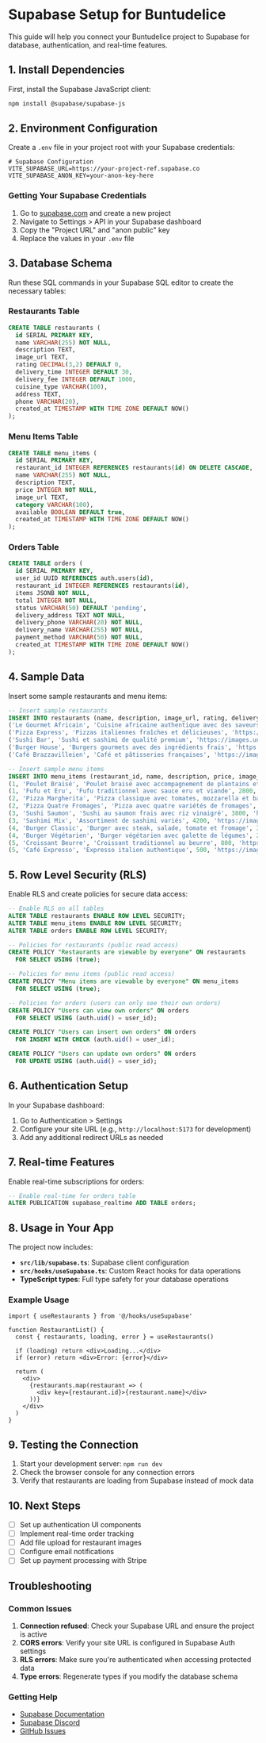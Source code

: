 # Supabase Setup for Buntudelice

This guide will help you connect your Buntudelice project to Supabase for database, authentication, and real-time features.

## 1. Install Dependencies

First, install the Supabase JavaScript client:

```bash
npm install @supabase/supabase-js
```

## 2. Environment Configuration

Create a `.env` file in your project root with your Supabase credentials:

```env
# Supabase Configuration
VITE_SUPABASE_URL=https://your-project-ref.supabase.co
VITE_SUPABASE_ANON_KEY=your-anon-key-here
```

### Getting Your Supabase Credentials

1. Go to [supabase.com](https://supabase.com) and create a new project
2. Navigate to Settings > API in your Supabase dashboard
3. Copy the "Project URL" and "anon public" key
4. Replace the values in your `.env` file

## 3. Database Schema

Run these SQL commands in your Supabase SQL editor to create the necessary tables:

### Restaurants Table
```sql
CREATE TABLE restaurants (
  id SERIAL PRIMARY KEY,
  name VARCHAR(255) NOT NULL,
  description TEXT,
  image_url TEXT,
  rating DECIMAL(3,2) DEFAULT 0,
  delivery_time INTEGER DEFAULT 30,
  delivery_fee INTEGER DEFAULT 1000,
  cuisine_type VARCHAR(100),
  address TEXT,
  phone VARCHAR(20),
  created_at TIMESTAMP WITH TIME ZONE DEFAULT NOW()
);
```

### Menu Items Table
```sql
CREATE TABLE menu_items (
  id SERIAL PRIMARY KEY,
  restaurant_id INTEGER REFERENCES restaurants(id) ON DELETE CASCADE,
  name VARCHAR(255) NOT NULL,
  description TEXT,
  price INTEGER NOT NULL,
  image_url TEXT,
  category VARCHAR(100),
  available BOOLEAN DEFAULT true,
  created_at TIMESTAMP WITH TIME ZONE DEFAULT NOW()
);
```

### Orders Table
```sql
CREATE TABLE orders (
  id SERIAL PRIMARY KEY,
  user_id UUID REFERENCES auth.users(id),
  restaurant_id INTEGER REFERENCES restaurants(id),
  items JSONB NOT NULL,
  total INTEGER NOT NULL,
  status VARCHAR(50) DEFAULT 'pending',
  delivery_address TEXT NOT NULL,
  delivery_phone VARCHAR(20) NOT NULL,
  delivery_name VARCHAR(255) NOT NULL,
  payment_method VARCHAR(50) NOT NULL,
  created_at TIMESTAMP WITH TIME ZONE DEFAULT NOW()
);
```

## 4. Sample Data

Insert some sample restaurants and menu items:

```sql
-- Insert sample restaurants
INSERT INTO restaurants (name, description, image_url, rating, delivery_time, delivery_fee, cuisine_type, address, phone) VALUES
('Le Gourmet Africain', 'Cuisine africaine authentique avec des saveurs traditionnelles', 'https://images.unsplash.com/photo-1555396273-367ea4eb4db5?w=400', 4.5, 25, 800, 'Africaine', '123 Rue de la Paix, Brazzaville', '+242 123 456 789'),
('Pizza Express', 'Pizzas italiennes fraîches et délicieuses', 'https://images.unsplash.com/photo-1513104890138-7c749659a591?w=400', 4.2, 30, 1000, 'Italienne', '456 Avenue du Commerce, Brazzaville', '+242 987 654 321'),
('Sushi Bar', 'Sushi et sashimi de qualité premium', 'https://images.unsplash.com/photo-1579584425555-c3d17c2f9b6b?w=400', 4.7, 35, 1200, 'Japonaise', '789 Boulevard Central, Brazzaville', '+242 555 123 456'),
('Burger House', 'Burgers gourmets avec des ingrédients frais', 'https://images.unsplash.com/photo-1568901346375-23c9450c58cd?w=400', 4.3, 20, 600, 'Américaine', '321 Rue des Délices, Brazzaville', '+242 777 888 999'),
('Café Brazzavilleien', 'Café et pâtisseries françaises', 'https://images.unsplash.com/photo-1501339847302-ac426a4a7cbb?w=400', 4.6, 15, 500, 'Française', '654 Place de la République, Brazzaville', '+242 111 222 333');

-- Insert sample menu items
INSERT INTO menu_items (restaurant_id, name, description, price, image_url, category) VALUES
(1, 'Poulet Braisé', 'Poulet braisé avec accompagnement de plantains et légumes', 3500, 'https://images.unsplash.com/photo-1603133872878-684f208fb84b?w=300', 'Plats principaux'),
(1, 'Fufu et Eru', 'Fufu traditionnel avec sauce eru et viande', 2800, 'https://images.unsplash.com/photo-1565299624946-b28f40a0ca4b?w=300', 'Plats principaux'),
(2, 'Pizza Margherita', 'Pizza classique avec tomates, mozzarella et basilic', 4500, 'https://images.unsplash.com/photo-1513104890138-7c749659a591?w=300', 'Pizzas'),
(2, 'Pizza Quatre Fromages', 'Pizza avec quatre variétés de fromages', 5200, 'https://images.unsplash.com/photo-1565299624946-b28f40a0ca4b?w=300', 'Pizzas'),
(3, 'Sushi Saumon', 'Sushi au saumon frais avec riz vinaigré', 3800, 'https://images.unsplash.com/photo-1579584425555-c3d17c2f9b6b?w=300', 'Sushi'),
(3, 'Sashimi Mix', 'Assortiment de sashimi variés', 4200, 'https://images.unsplash.com/photo-1565299624946-b28f40a0ca4b?w=300', 'Sashimi'),
(4, 'Burger Classic', 'Burger avec steak, salade, tomate et fromage', 3200, 'https://images.unsplash.com/photo-1568901346375-23c9450c58cd?w=300', 'Burgers'),
(4, 'Burger Végétarien', 'Burger végétarien avec galette de légumes', 2800, 'https://images.unsplash.com/photo-1513104890138-7c749659a591?w=300', 'Burgers'),
(5, 'Croissant Beurre', 'Croissant traditionnel au beurre', 800, 'https://images.unsplash.com/photo-1501339847302-ac426a4a7cbb?w=300', 'Pâtisseries'),
(5, 'Café Expresso', 'Expresso italien authentique', 500, 'https://images.unsplash.com/photo-1501339847302-ac426a4a7cbb?w=300', 'Boissons');
```

## 5. Row Level Security (RLS)

Enable RLS and create policies for secure data access:

```sql
-- Enable RLS on all tables
ALTER TABLE restaurants ENABLE ROW LEVEL SECURITY;
ALTER TABLE menu_items ENABLE ROW LEVEL SECURITY;
ALTER TABLE orders ENABLE ROW LEVEL SECURITY;

-- Policies for restaurants (public read access)
CREATE POLICY "Restaurants are viewable by everyone" ON restaurants
  FOR SELECT USING (true);

-- Policies for menu items (public read access)
CREATE POLICY "Menu items are viewable by everyone" ON menu_items
  FOR SELECT USING (true);

-- Policies for orders (users can only see their own orders)
CREATE POLICY "Users can view own orders" ON orders
  FOR SELECT USING (auth.uid() = user_id);

CREATE POLICY "Users can insert own orders" ON orders
  FOR INSERT WITH CHECK (auth.uid() = user_id);

CREATE POLICY "Users can update own orders" ON orders
  FOR UPDATE USING (auth.uid() = user_id);
```

## 6. Authentication Setup

In your Supabase dashboard:

1. Go to Authentication > Settings
2. Configure your site URL (e.g., `http://localhost:5173` for development)
3. Add any additional redirect URLs as needed

## 7. Real-time Features

Enable real-time subscriptions for orders:

```sql
-- Enable real-time for orders table
ALTER PUBLICATION supabase_realtime ADD TABLE orders;
```

## 8. Usage in Your App

The project now includes:

- **`src/lib/supabase.ts`**: Supabase client configuration
- **`src/hooks/useSupabase.ts`**: Custom React hooks for data operations
- **TypeScript types**: Full type safety for your database operations

### Example Usage

```tsx
import { useRestaurants } from '@/hooks/useSupabase'

function RestaurantList() {
  const { restaurants, loading, error } = useRestaurants()

  if (loading) return <div>Loading...</div>
  if (error) return <div>Error: {error}</div>

  return (
    <div>
      {restaurants.map(restaurant => (
        <div key={restaurant.id}>{restaurant.name}</div>
      ))}
    </div>
  )
}
```

## 9. Testing the Connection

1. Start your development server: `npm run dev`
2. Check the browser console for any connection errors
3. Verify that restaurants are loading from Supabase instead of mock data

## 10. Next Steps

- [ ] Set up authentication UI components
- [ ] Implement real-time order tracking
- [ ] Add file upload for restaurant images
- [ ] Configure email notifications
- [ ] Set up payment processing with Stripe

## Troubleshooting

### Common Issues

1. **Connection refused**: Check your Supabase URL and ensure the project is active
2. **CORS errors**: Verify your site URL is configured in Supabase Auth settings
3. **RLS errors**: Make sure you're authenticated when accessing protected data
4. **Type errors**: Regenerate types if you modify the database schema

### Getting Help

- [Supabase Documentation](https://supabase.com/docs)
- [Supabase Discord](https://discord.supabase.com)
- [GitHub Issues](https://github.com/supabase/supabase/issues) 